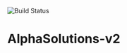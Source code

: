 ![Build Status](https://github.com/ayan0138/AlphaSolutions-v2/actions/workflows/maven.yml/badge.svg)

# AlphaSolutions-v2